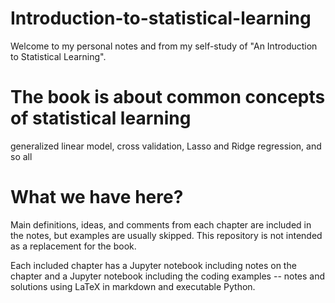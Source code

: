 # Introduction-to-statistical-learning
Welcome to my personal notes and from my self-study of  "An Introduction to Statistical Learning". 
# The book is about common concepts of statistical learning 
generalized linear model, cross validation, Lasso and Ridge regression, and so all
# What we have here?
Main definitions, ideas, and comments from each chapter are included in the notes, but examples are usually skipped. This repository is not intended as a replacement for the book.

Each included chapter has a Jupyter notebook including notes on the chapter and a Jupyter notebook including the coding examples -- notes and solutions using LaTeX in markdown and executable Python.
